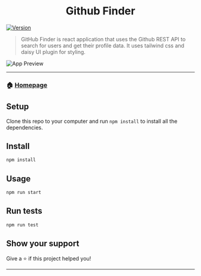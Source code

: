 <h1 align="center">Github Finder </h1>
<p>
  <a href="https://www.npmjs.com/package/github-finder" target="_blank">
    <img alt="Version" src="https://img.shields.io/npm/v/github-finder.svg">
  </a>
</p>

> GitHub Finder is react application that uses the Github REST API to 
> search for users and get their profile data. It uses tailwind css and daisy UI plugin for styling.

![App Preview](https://firebasestorage.googleapis.com/v0/b/emailsign-70c77.appspot.com/o/github%20search.PNG?alt=media&token=09448a84-e190-41e6-b2ab-ff688c47844c)

---


### 🏠 [Homepage](https://github.com/taibuharoub/github-finder#readme)
## Setup
Clone this repo to your computer and run `npm install` to install all the dependencies.

## Install

```sh
npm install
```

## Usage

```sh
npm run start
```

## Run tests

```sh
npm run test
```

## Show your support

Give a ⭐️ if this project helped you!

***
